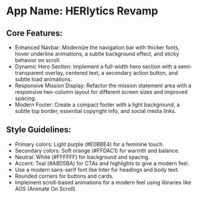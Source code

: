 # **App Name**: HERlytics Revamp

## Core Features:

- Enhanced Navbar: Modernize the navigation bar with thicker fonts, hover underline animations, a subtle background effect, and sticky behavior on scroll.
- Dynamic Hero Section: Implement a full-width hero section with a semi-transparent overlay, centered text, a secondary action button, and subtle load animations.
- Responsive Mission Display: Refactor the mission statement area with a responsive two-column layout for different screen sizes and improved spacing.
- Modern Footer: Create a compact footer with a light background, a subtle top border, essential copyright info, and social media links.

## Style Guidelines:

- Primary colors: Light purple (#E0BBE4) for a feminine touch.
- Secondary colors: Soft orange (#FFDAC1) for warmth and balance.
- Neutral: White (#FFFFFF) for background and spacing.
- Accent: Teal (#A8D5BA) for CTAs and highlights to give a modern feel.
- Use a modern sans-serif font like Inter for headings and body text.
- Rounded corners for buttons and cards.
- Implement scroll-based animations for a modern feel using libraries like AOS (Animate On Scroll).